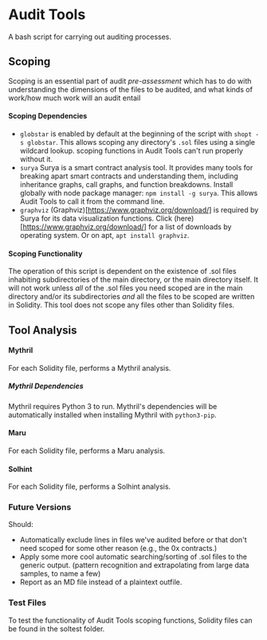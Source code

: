 # Audit Tools
A bash script for carrying out auditing processes.

## Scoping

Scoping is an essential part of audit _pre-assessment_ which has to do with understanding the dimensions of the files to be audited, and what kinds of work/how much work will an audit entail

#### Scoping Dependencies
- `globstar` is enabled by default at the beginning of the script with `shopt -s globstar`. This allows scoping any directory's `.sol` files using a single wildcard lookup. scoping functions in Audit Tools can't run properly without it.
- `surya` Surya is a smart contract analysis tool. It provides many tools for breaking apart smart contracts and understanding them, including inheritance graphs, call graphs, and function breakdowns. Install globally with node package manager: `npm install -g surya`. This allows Audit Tools to call it from the command line.
- `graphviz` (Graphviz)[https://www.graphviz.org/download/] is required by Surya for its data visualization functions. Click (here)[https://www.graphviz.org/download/] for a list of downloads by operating system. Or on apt, `apt install graphviz`.

#### Scoping Functionality

The operation of this script is dependent on the existence of .sol files inhabiting subdirectories of the main directory, or the main directory itself. It will not work unless _all_ of the .sol files you need scoped are in the main directory and/or its subdirectories _and_ all the files to be scoped are written in Solidity. This tool does not scope any files other than Solidity files.

## Tool Analysis

#### Mythril
For each Solidity file, performs a Mythril analysis.

##### Mythril Dependencies
Mythril requires Python 3 to run. Mythril's dependencies will be automatically installed when installing Mythril with `python3-pip`.

#### Maru
For each Solidity file, performs a Maru analysis.

#### Solhint
For each Solidity file, performs a Solhint analysis.

### Future Versions
Should:
- Automatically exclude lines in files we've audited before or that don't need scoped for some other reason (e.g., the 0x contracts.)
- Apply some more cool automatic searching/sorting of .sol files to the generic output. (pattern recognition and extrapolating from large data samples, to name a few)
- Report as an MD file instead of a plaintext outfile.
 
### Test Files

To test the functionality of Audit Tools scoping functions, Solidity files can be found in the soltest folder.
